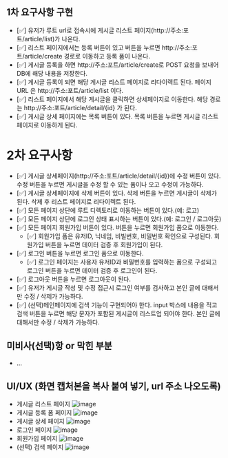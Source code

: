 ## 1차 요구사항 구현
- [✅] 유저가 루트 url로 접속시에 게시글 리스트 페이지(http://주소:포트/article/list)가 나온다.
- [✅] 리스트 페이지에서는 등록 버튼이 있고 버튼을 누르면 http://주소:포트/article/create 경로로 이동하고 등록 폼이 나온다.
- [✅] 게시글 등록을 하면 http://주소:포트/article/create로 POST 요청을 보내어 DB에 해당 내용을 저장한다.
- [✅] 게시글 등록이 되면 해당 게시글 리스트 페이지로 리다이렉트 된다. 페이지 URL 은 http://주소:포트/article/list 이다.
- [✅] 리스트 페이지에서 해당 게시글을 클릭하면 상세페이지로 이동한다. 해당 경로는 http://주소:포트/article/detail/{id} 가 된다.
- [✅] 게시글 상세 페이지에는 목록 버튼이 있다. 목록 버튼을 누르면 게시글 리스트 페이지로 이동하게 된다.

# 2차 요구사항
- [✅] 게시글 상세페이지(http://주소:포트/article/detail/{id})에 수정 버튼이 있다. 수정 버튼을 누르면 게시글을 수정 할 수 있는 폼이나 오고 수정이 가능하다.
- [✅] 게시글 상세페이지에 삭제 버튼이 있다. 삭제 버튼을 누르면 게시글이 삭제가 된다. 삭제 후 리스트 페이지로 리다이렉트 된다.
- [✅] 모든 페이지 상단에 루트 디렉토리로 이동하는 버튼이 있다.(예: 로고)
- [✅] 모든 페이지 상단에 로그인 상태 표시하는 버튼이 있다.(예: 로그인 / 로그아웃) 
- [✅] 모든 페이지 회원가입 버튼이 있다. 버튼을 누르면 회원가입 폼으로 이동한다.
	- [✅] 회원가입 폼은 유저ID, 닉네임, 비빌번호, 비밀번호 확인으로 구성된다. 회원가입 버튼을 누르면 데이터 검증 후 회원가입이 된다.
- [✅] 로그인 버튼을 누르면 로그인 폼으로 이동한다. 
	- [✅] 로그인 페이지는 사용자 유저ID과 비밀번호를 입력하는 폼으로 구성되고 로그인 버튼을 누르면 데이터 검증 후 로그인이 된다.
- [✅] 로그아웃 버튼을 누르면 로그아웃이 된다.
- [✅] 유저가 게시글 작성 및 수정  접근시 로그인 여부를 검사하고 본인 글에 대해서만 수정 / 삭제가 가능하다.
- [✅] (선택)메인페이지에 검색 기능이 구현되어야 한다. input 박스에 내용을 적고 검색 버튼을 누르면 해당 문자가 포함된 게시글이 리스트업 되어야 한다.
본인 글에 대해서만 수정 / 삭제가 가능하다.

## 미비사(선택)항 or 막힌 부분
- ...

## UI/UX (화면 캡처본을 복사 붙여 넣기, url 주소 나오도록)
- 게시글 리스트 페이지
  ![image](https://github.com/user-attachments/assets/e6fc3cd8-aa08-4af3-b6b6-a37663658703)
- 게시글 등록 폼 페이지
  ![image](https://github.com/user-attachments/assets/860dc34f-7b33-46f3-b114-5ad1af238308)
- 게시글 상세 페이지
  ![image](https://github.com/user-attachments/assets/4c0f3db2-74ba-4d7b-bf5e-49506e20fd70)
- 로그인 페이지
  ![image](https://github.com/user-attachments/assets/09758d92-3e42-4b88-b4e8-0058b2cc5df0)
- 회원가입 페이지
  ![image](https://github.com/user-attachments/assets/9be7be7a-e110-4a2b-bfbf-a9227149c48d)
- (선택) 검색 페이지
  ![image](https://github.com/user-attachments/assets/6e497fe4-7377-475a-9ef3-78e87bc26dcc)
